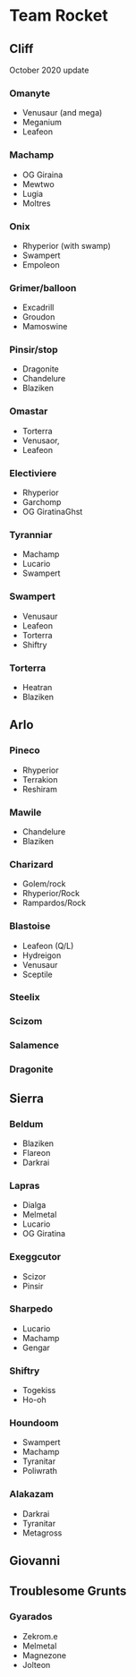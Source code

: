 # Team Rocket

## Cliff

October 2020 update

### Omanyte

* Venusaur (and mega)
* Meganium
* Leafeon

### Machamp

* OG Giraina
* Mewtwo
* Lugia
* Moltres

### Onix

* Rhyperior (with swamp)
* Swampert
* Empoleon

### Grimer/balloon

* Excadrill
* Groudon
* Mamoswine

### Pinsir/stop

* Dragonite
* Chandelure
* Blaziken

### Omastar

* Torterra
* Venusaor,
* Leafeon

### Electiviere

* Rhyperior
* Garchomp
* OG GiratinaGhst

### Tyranniar

* Machamp
* Lucario
* Swampert

### Swampert

* Venusaur
* Leafeon
* Torterra
* Shiftry

### Torterra

* Heatran
* Blaziken

## Arlo

### Pineco

* Rhyperior
* Terrakion
* Reshiram

### Mawile

* Chandelure
* Blaziken

### Charizard

* Golem/rock
* Rhyperior/Rock
* Rampardos/Rock

### Blastoise

* Leafeon (Q/L)
* Hydreigon
* Venusaur
* Sceptile

### Steelix

### Scizom

### Salamence

### Dragonite

## Sierra

### Beldum

* Blaziken
* Flareon
* Darkrai

### Lapras

* Dialga
* Melmetal
* Lucario
* OG Giratina

### Exeggcutor

* Scizor
* Pinsir

### Sharpedo

* Lucario
* Machamp
* Gengar

### Shiftry

* Togekiss
* Ho-oh

### Houndoom

* Swampert
* Machamp
* Tyranitar
* Poliwrath

### Alakazam

* Darkrai
* Tyranitar
* Metagross

## Giovanni

## Troublesome Grunts

### Gyarados

* Zekrom.e
* Melmetal
* Magnezone
* Jolteon
